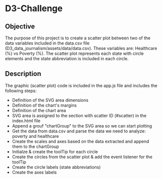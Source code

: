 # D3-Challenge
## Objective

The purpose of this project is to create a scatter plot between two of the data variables included in the data.csv file (D3_data_journalism/assets/data/data.csv). These variables are: Healthcare (%) vs Poverty (%).
The scatter plot represents each state with circle elements and the state abbreviation is included in each circle.

## Description

The graphic (scatter plot) code is included in the app.js file and includes the following steps:
- Definition of the SVG area dimensions
- Definition of the chart's margins
- Definition of the chart area
- SVG area is assigned to the section with scatter ID (#scatter) in the index.html file
- Append a grouf "chartGroup" to the SVG area so we can start plotting
- Get the data from data.csv and parse the data we need to analyze: poverty and healthcare
- Create the scales and axes based on the data extracted and append them to the chartGroup
- Initialze & create the toolTip for each circle
- Create the circles from the scatter plot & add the event listener for the toolTip
- Create the circle labels (state abbreviations)
- Create the axes labels